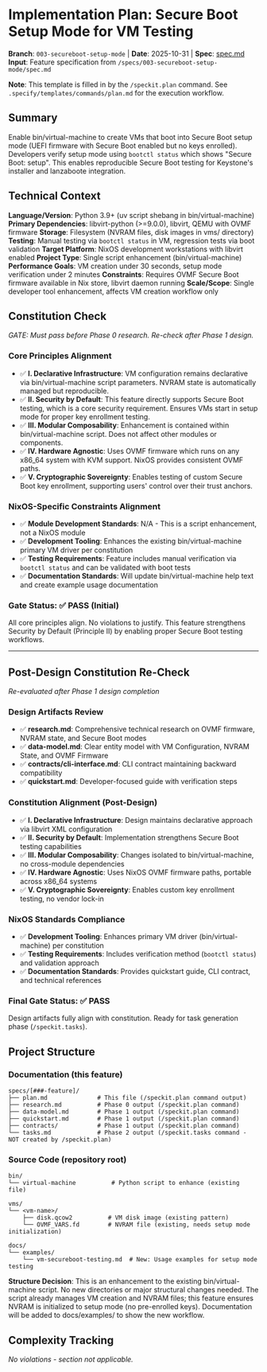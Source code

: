 # Implementation Plan: Secure Boot Setup Mode for VM Testing

**Branch**: `003-secureboot-setup-mode` | **Date**: 2025-10-31 | **Spec**: [spec.md](./spec.md)
**Input**: Feature specification from `/specs/003-secureboot-setup-mode/spec.md`

**Note**: This template is filled in by the `/speckit.plan` command. See `.specify/templates/commands/plan.md` for the execution workflow.

## Summary

Enable bin/virtual-machine to create VMs that boot into Secure Boot setup mode (UEFI firmware with Secure Boot enabled but no keys enrolled). Developers verify setup mode using `bootctl status` which shows "Secure Boot: setup". This enables reproducible Secure Boot testing for Keystone's installer and lanzaboote integration.

## Technical Context

**Language/Version**: Python 3.9+ (uv script shebang in bin/virtual-machine)
**Primary Dependencies**: libvirt-python (>=9.0.0), libvirt, QEMU with OVMF firmware
**Storage**: Filesystem (NVRAM files, disk images in vms/ directory)
**Testing**: Manual testing via `bootctl status` in VM, regression tests via boot validation
**Target Platform**: NixOS development workstations with libvirt enabled
**Project Type**: Single script enhancement (bin/virtual-machine)
**Performance Goals**: VM creation under 30 seconds, setup mode verification under 2 minutes
**Constraints**: Requires OVMF Secure Boot firmware available in Nix store, libvirt daemon running
**Scale/Scope**: Single developer tool enhancement, affects VM creation workflow only

## Constitution Check

*GATE: Must pass before Phase 0 research. Re-check after Phase 1 design.*

### Core Principles Alignment

- ✅ **I. Declarative Infrastructure**: VM configuration remains declarative via bin/virtual-machine script parameters. NVRAM state is automatically managed but reproducible.
- ✅ **II. Security by Default**: This feature directly supports Secure Boot testing, which is a core security requirement. Ensures VMs start in setup mode for proper key enrollment testing.
- ✅ **III. Modular Composability**: Enhancement is contained within bin/virtual-machine script. Does not affect other modules or components.
- ✅ **IV. Hardware Agnostic**: Uses OVMF firmware which runs on any x86_64 system with KVM support. NixOS provides consistent OVMF paths.
- ✅ **V. Cryptographic Sovereignty**: Enables testing of custom Secure Boot key enrollment, supporting users' control over their trust anchors.

### NixOS-Specific Constraints Alignment

- ✅ **Module Development Standards**: N/A - This is a script enhancement, not a NixOS module
- ✅ **Development Tooling**: Enhances the existing bin/virtual-machine primary VM driver per constitution
- ✅ **Testing Requirements**: Feature includes manual verification via `bootctl status` and can be validated with boot tests
- ✅ **Documentation Standards**: Will update bin/virtual-machine help text and create example usage documentation

### Gate Status: ✅ PASS (Initial)

All core principles align. No violations to justify. This feature strengthens Security by Default (Principle II) by enabling proper Secure Boot testing workflows.

---

## Post-Design Constitution Re-Check

*Re-evaluated after Phase 1 design completion*

### Design Artifacts Review

- ✅ **research.md**: Comprehensive technical research on OVMF firmware, NVRAM state, and Secure Boot modes
- ✅ **data-model.md**: Clear entity model with VM Configuration, NVRAM State, and OVMF Firmware
- ✅ **contracts/cli-interface.md**: CLI contract maintaining backward compatibility
- ✅ **quickstart.md**: Developer-focused guide with verification steps

### Constitution Alignment (Post-Design)

- ✅ **I. Declarative Infrastructure**: Design maintains declarative approach via libvirt XML configuration
- ✅ **II. Security by Default**: Implementation strengthens Secure Boot testing capabilities
- ✅ **III. Modular Composability**: Changes isolated to bin/virtual-machine, no cross-module dependencies
- ✅ **IV. Hardware Agnostic**: Uses NixOS OVMF firmware paths, portable across x86_64 systems
- ✅ **V. Cryptographic Sovereignty**: Enables custom key enrollment testing, no vendor lock-in

### NixOS Standards Compliance

- ✅ **Development Tooling**: Enhances primary VM driver (bin/virtual-machine) per constitution
- ✅ **Testing Requirements**: Includes verification method (`bootctl status`) and validation approach
- ✅ **Documentation Standards**: Provides quickstart guide, CLI contract, and technical references

### Final Gate Status: ✅ PASS

Design artifacts fully align with constitution. Ready for task generation phase (`/speckit.tasks`).

## Project Structure

### Documentation (this feature)

```
specs/[###-feature]/
├── plan.md              # This file (/speckit.plan command output)
├── research.md          # Phase 0 output (/speckit.plan command)
├── data-model.md        # Phase 1 output (/speckit.plan command)
├── quickstart.md        # Phase 1 output (/speckit.plan command)
├── contracts/           # Phase 1 output (/speckit.plan command)
└── tasks.md             # Phase 2 output (/speckit.tasks command - NOT created by /speckit.plan)
```

### Source Code (repository root)

```
bin/
└── virtual-machine          # Python script to enhance (existing file)

vms/
└── <vm-name>/
    ├── disk.qcow2          # VM disk image (existing pattern)
    └── OVMF_VARS.fd        # NVRAM file (existing, needs setup mode initialization)

docs/
└── examples/
    └── vm-secureboot-testing.md  # New: Usage examples for setup mode testing
```

**Structure Decision**: This is an enhancement to the existing bin/virtual-machine script. No new directories or major structural changes needed. The script already manages VM creation and NVRAM files; this feature ensures NVRAM is initialized to setup mode (no pre-enrolled keys). Documentation will be added to docs/examples/ to show the new workflow.

## Complexity Tracking

*No violations - section not applicable.*

